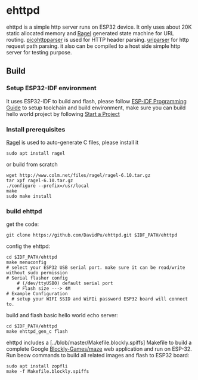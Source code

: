 # ehttpd

ehttpd is a simple http server runs on ESP32 device. It only uses about 20K static
allocated memory and [Ragel](http://www.colm.net/open-source/ragel) generated state machine for URL routing.
[picohttpparser](https://github.com/h2o/picohttpparser) is used for HTTP header parsing. [uriparser](https://github.com/anatol/uriparser) for http request path parsing. it also can be compiled to a host side simple http server for testing
purpose.

## Build

### Setup ESP32-IDF environment
It uses ESP32-IDF to build and flash, please follow [ESP-IDF Programming Guide](http://esp-idf.readthedocs.io/en/latest/get-started/index.html) to setup toolchain and build environment, make sure you can build hello world project by following [Start a Project](http://esp-idf.readthedocs.io/en/latest/get-started/index.html#start-a-project)

### Install prerequisites
[Ragel](http://www.colm.net/open-source/ragel) is used to auto-generate C files, please install it

    sudo apt install ragel

or build from scratch

    wget http://www.colm.net/files/ragel/ragel-6.10.tar.gz
    tar xpf ragel-6.10.tar.gz
    ./configure --prefix=/usr/local
    make
    sudo make install

### build ehttpd
get the code:

    git clone https://github.com/DavidPu/ehttpd.git $IDF_PATH/ehttpd

config the ehttpd:

    cd $IDF_PATH/ehttpd
    make menuconfig
    # select your ESP32 USB serial port. make sure it can be read/write without sudo permission
    # Serial flasher config
        # (/dev/ttyUSB0) default serial port
        # Flash size ---> 4M
    # Example Configuration
      # setup your WIFI SSID and WiFIi password ESP32 board will connect to.

build and flash basic hello world echo server:

    cd $IDF_PATH/ehttpd
    make ehttpd_gen_c flash

ehttpd includes a [../blob/master/Makefile.blockly.spiffs] Makefile to build a complete Google [Blockly-Games/maze](http://blockly-games.appspot.com/maze) web application and run on ESP-32.
Run beow commands to build all related images and flash to ESP32 board:

    sudo apt install zopfli
    make -f Makefile.blockly.spiffs
